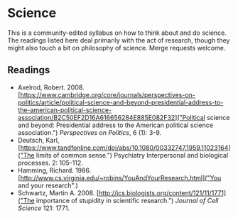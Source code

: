 # Science
This is a community-edited syllabus on how to think about and do science. The readings listed here deal primarily with the act of research, though they might also touch a bit on philosophy of science. Merge requests welcome.

## Readings
- Axelrod, Robert. 2008. [https://www.cambridge.org/core/journals/perspectives-on-politics/article/political-science-and-beyond-presidential-address-to-the-american-political-science-association/B2C50EF2D16A616656284E885E082F32]("Political science and beyond: Presidential address to the American political science association.") _Perspectives on Politics_, 6 (1): 3-9.
- Deutsch, Karl, [https://www.tandfonline.com/doi/abs/10.1080/00332747.1959.11023164]("The limits of common sense.") Psychiatry 
Interpersonal and biological processes. 2: 105-112.
- Hamming, Richard. 1986. [http://www.cs.virginia.edu/~robins/YouAndYourResearch.html]("You and your research".)
- Schwartz, Martin A. 2008. [http://jcs.biologists.org/content/121/11/1771]("The importance of stupidity in scientific research.") _Journal of Cell Science_ 121: 1771.
